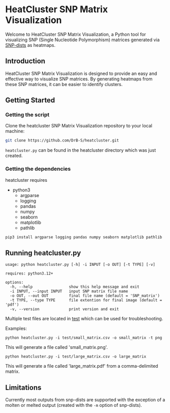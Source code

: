# HeatCluster SNP Matrix Visualization

Welcome to HeatCluster SNP Matrix Visualization, a Python tool for visualizing SNP (Single Nucleotide Polymorphism) matrices generated via [SNP-dists](https://github.com/tseemann/snp-dists) as heatmaps. 

## Introduction

HeatCluster SNP Matrix Visualization is designed to provide an easy and effective way to visualize SNP matrices. By generating heatmaps from these SNP matrices, it can be easier to identify clusters.

## Getting Started

### Getting the script

Clone the heatcluster SNP Matrix Visualization repository to your local machine:

```bash
git clone https://github.com/DrB-S/heatcluster.git
```

`heatcluster.py` can be found in the heatcluster directory which was just created.

### Getting the dependencies
heatcluster requires
- python3
  - argparse
  - logging
  - pandas 
  - numpy 
  - seaborn
  - matplotlib
  - pathlib

```bash
pip3 install argparse logging pandas numpy seaborn matplotlib pathlib
```

## Running heatcluster.py

```
usage: python heatcluster.py [-h] -i INPUT [-o OUT] [-t TYPE] [-v]

requires: python3.12+

options:
  -h, --help                show this help message and exit
  -i INPUT, --input INPUT   input SNP matrix file name
  -o OUT, --out OUT         final file name (default = 'SNP_matrix')
  -t TYPE, --type TYPE      file extention for final image (default = 'pdf')
  -v, --version             print version and exit
```

Multiple test files are located in [test](./test) which can be used for troubleshooting.

Examples:
```
python heatcluster.py -i test/small_matrix.csv -o small_matrix -t png
```

This will generate a file called 'small_matrix.png'.

```
python heatcluster.py -i test/large_matrix.csv -o large_matrix
```

This will generate a file called 'large_matrix.pdf' from a comma-delimited matrix.

## Limitations

Currently most outputs from snp-dists are supported with the exception of a molten or melted output (created with the `-m` option of snp-dists).
